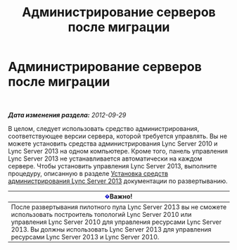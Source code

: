 ﻿---
title: Администрирование серверов после миграции
TOCTitle: Администрирование серверов после миграции
ms:assetid: 7b08f048-c951-4050-b77c-0fff351620e7
ms:mtpsurl: https://technet.microsoft.com/ru-ru/library/JJ205023(v=OCS.15)
ms:contentKeyID: 49310280
ms.date: 05/19/2016
mtps_version: v=OCS.15
ms.translationtype: HT
---

# Администрирование серверов после миграции

 

_**Дата изменения раздела:** 2012-09-29_

В целом, следует использовать средство администрирования, соответствующее версии сервера, которой требуется управлять. Вы не можете установить средства администрирования Lync Server 2010 и Lync Server 2013 на одном компьютере. Кроме того, панель управления Lync Server 2013 не устанавливается автоматически на каждом сервере. Чтобы установить управления Lync Server 2013, выполните процедуру, описанную в разделе [Установка средств администрирования Lync Server 2013](lync-server-2013-install-lync-server-administrative-tools.md) документации по развертыванию.

<table>
<thead>
<tr class="header">
<th><img src="images/JJ618369.important(OCS.15).gif" title="important" alt="important" />Важно!</th>
</tr>
</thead>
<tbody>
<tr class="odd">
<td>После развертывания пилотного пула Lync Server 2013 вы не сможете использовать построитель топологий Lync Server 2010 или управления Lync Server 2010 для управления ресурсами Lync Server 2013. Вы должны использовать Lync Server 2013 для управления ресурсами Lync Server 2013 и Lync Server 2010.</td>
</tr>
</tbody>
</table>

